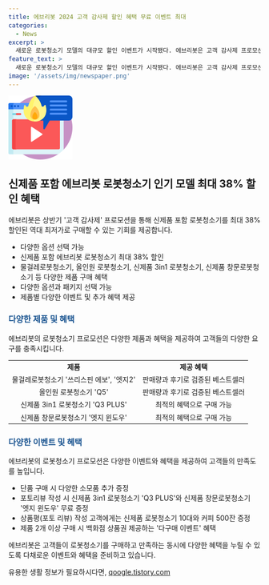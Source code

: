 ```yaml
---
title: 에브리봇 2024 고객 감사제 할인 혜택 무료 이벤트 최대
categories:
  - News
excerpt: >
  새로운 로봇청소기 모델의 대규모 할인 이벤트가 시작됐다. 에브리봇은 고객 감사제 프로모션으로 최대 38% 할인된 가격으로 신제품 로봇청소기 판매 중이다. 이벤트 기간 내에는 다양한 옵션을 선택할 수 있으며, 물걸레로봇청소기 쓰리스핀 에보, 올인원 로봇청소기 Q5 등의 베스트셀러뿐만 아니라 신제품 3in1 로봇청소기 Q3 PLUS와 창문로봇청소기 엣지 윈도우도 특별 혜택으로 구매 가능하다. 또한, 다구매 이벤트로 상품평 작성 시 로봇청소기와 커피, 제품 2개 이상 구매 시 백화점 상품권을 받을 수 있다. 에브리봇은 고객들의 일상 속 여유를 늘리기 위해 다양한 혜택을 제공하며, 관련 정보는 공식 온라인 쇼핑몰 등에서 확인할 수 있다.
feature_text: >
  새로운 로봇청소기 모델의 대규모 할인 이벤트가 시작됐다. 에브리봇은 고객 감사제 프로모션으로 최대 38% 할인된 가격으로 신제품 로봇청소기 판매 중이다. 이벤트 기간 내에는 다양한 옵션을 선택할 수 있으며, 물걸레로봇청소기 쓰리스핀 에보, 올인원 로봇청소기 Q5 등의 베스트셀러뿐만 아니라 신제품 3in1 로봇청소기 Q3 PLUS와 창문로봇청소기 엣지 윈도우도 특별 혜택으로 구매 가능하다. 또한, 다구매 이벤트로 상품평 작성 시 로봇청소기와 커피, 제품 2개 이상 구매 시 백화점 상품권을 받을 수 있다. 에브리봇은 고객들의 일상 속 여유를 늘리기 위해 다양한 혜택을 제공하며, 관련 정보는 공식 온라인 쇼핑몰 등에서 확인할 수 있다.
image: '/assets/img/newspaper.png'
---
```


<p><img src="/assets/img/news.png" alt="rentncar 속보" /></p>

<h2 data-ke-size="size26">신제품 포함 에브리봇 로봇청소기 인기 모델 최대 38% 할인 혜택</h2>

<p data-ke-size="size16">에브리봇은 상반기 '고객 감사제' 프로모션을 통해 신제품 포함 로봇청소기를 최대 38% 할인된 역대 최저가로 구매할 수 있는 기회를 제공합니다.</p>

<ul>
  <li>다양한 옵션 선택 가능</li>
  <li>신제품 포함 에브리봇 로봇청소기 최대 38% 할인</li>
  <li>물걸레로봇청소기, 올인원 로봇청소기, 신제품 3in1 로봇청소기, 신제품 창문로봇청소기 등 다양한 제품 구매 혜택</li>
  <li>다양한 옵션과 패키지 선택 가능</li>
  <li>제품별 다양한 이벤트 및 추가 혜택 제공</li>
</ul>

<h3 data-ke-size="size22"><b><span style="color: #1a5490;">다양한 제품 및 혜택</span></b></h3>

<p data-ke-size="size16">에브리봇의 로봇청소기 프로모션은 다양한 제품과 혜택을 제공하여 고객들의 다양한 요구를 충족시킵니다.</p>

<table>
  <tr>
    <td style="text-align: center; height: 17px;"><b>제품</b></td>
    <td style="text-align: center; height: 17px;"><b>제공 혜택</b></td>
  </tr>
  <tr>
    <td style="text-align: center; height: 17px;">물걸레로봇청소기 '쓰리스핀 에보', '엣지2'</td>
    <td style="text-align: center; height: 17px;">판매량과 후기로 검증된 베스트셀러</td>
  </tr>
  <tr>
    <td style="text-align: center; height: 17px;">올인원 로봇청소기 'Q5'</td>
    <td style="text-align: center; height: 17px;">판매량과 후기로 검증된 베스트셀러</td>
  </tr>
  <tr>
    <td style="text-align: center; height: 17px;">신제품 3in1 로봇청소기 'Q3 PLUS'</td>
    <td style="text-align: center; height: 17px;">최적의 혜택으로 구매 가능</td>
  </tr>
  <tr>
    <td style="text-align: center; height: 17px;">신제품 창문로봇청소기 '엣지 윈도우'</td>
    <td style="text-align: center; height: 17px;">최적의 혜택으로 구매 가능</td>
  </tr>
</table>

<h3 data-ke-size="size22"><b><span style="color: #1a5490;">다양한 이벤트 및 혜택</span></b></h3>

<p data-ke-size="size16">에브리봇의 로봇청소기 프로모션은 다양한 이벤트와 혜택을 제공하여 고객들의 만족도를 높입니다.</p>

<ul>
  <li>단품 구매 시 다양한 소모품 추가 증정</li>
  <li>포토리뷰 작성 시 신제품 3in1 로봇청소기 'Q3 PLUS'와 신제품 창문로봇청소기 '엣지 윈도우' 무료 증정</li>
  <li>상품평(포토 리뷰) 작성 고객에게는 신제품 로봇청소기 10대와 커피 500잔 증정</li>
  <li>제품 2개 이상 구매 시 백화점 상품권 제공하는 '다구매 이벤트' 혜택</li>
</ul>

<p data-ke-size="size16">에브리봇은 고객들이 로봇청소기를 구매하고 만족하는 동시에 다양한 혜택을 누릴 수 있도록 다채로운 이벤트와 혜택을 준비하고 있습니다.</p>
유용한 생활 정보가 필요하시다면, <a href="https://qoogle.tistory.com" rel="dofollow">qoogle.tistory.com</a>


